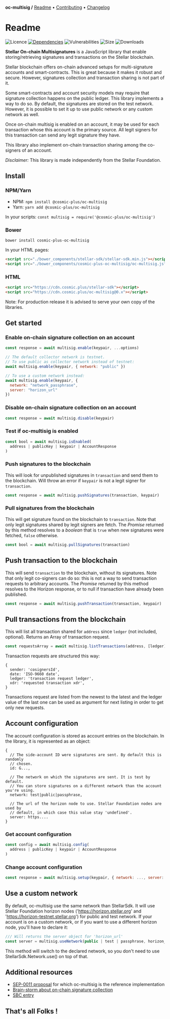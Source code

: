 **oc-multisig /**
[Readme](https://cosmic.plus/#view:js-oc-multisig)
• [Contributing](https://cosmic.plus/#view:js-oc-multisig/CONTRIBUTING)
• [Changelog](https://cosmic.plus/#view:js-oc-multisig/CHANGELOG)

# Readme

![Licence](https://img.shields.io/github/license/cosmic-plus/js-oc-multisig.svg)
[![Dependencies](https://badgen.net/david/dep/cosmic-plus/js-oc-multisig)](https://david-dm.org/cosmic-plus/js-oc-multisig)
![Vulnerabilities](https://snyk.io/test/npm/@cosmic-plus/oc-multisig/badge.svg)
![Size](https://badgen.net/bundlephobia/minzip/@cosmic-plus/oc-multisig)
![Downloads](https://badgen.net/npm/dt/@cosmic-plus/oc-multisig)

**Stellar On-chain Multisignatures** is a JavaScript library that enable
storing/retrieving signatures and transactions on the Stellar blockchain.

Stellar blockchain offers on-chain advanced setups for multi-signature
accounts and smart-contracts. This is great because it makes it robust and
secure. However, signatures collection and transaction sharing is not part of
it.

Some smart-contracts and account security models may require that signature
collection happens on the public ledger. This library implements a way to do so.
By default, the signatures are stored on the test network. However, it is
possible to set it up to use public network or any custom network as well.

Once on-chain multisig is enabled on an account, it may be used for each
transaction whose this account is the primary source. All legit signers for
this transaction can send any legit signature they have.

This library also implement on-chain transaction sharing among the co-signers of
an account.

_Disclaimer:_ This library is made independently from the Stellar Foundation.

## Install

### NPM/Yarn

- NPM: `npm install @cosmic-plus/oc-multisig`
- Yarn: `yarn add @cosmic-plus/oc-multisig`

In your scripts: `const multisig = require('@cosmic-plus/oc-multisig')`

### Bower

`bower install cosmic-plus-oc-multisig`

In your HTML pages:

```HTML
<script src="./bower_components/stellar-sdk/stellar-sdk.min.js"></script>
<script src="./bower_components/cosmic-plus-oc-multisig/oc-multisig.js"></script>
```

### HTML

```HTML
<script src="https://cdn.cosmic.plus/stellar-sdk"></script>
<script src="https://cdn.cosmic.plus/oc-multisig@0.x"></script>
```

Note: For production release it is advised to serve your own copy of the libraries.

## Get started

### Enable on-chain signature collection on an account

```js
const response = await multisig.enable(keypair, ...options)

// The default collector network is testnet.
// To use public as collector network instead of testnet:
await multisig.enable(keypair, { network: "public" })

// To use a custom network instead:
await multisig.enable(keypair, {
  network: "network_passphrase",
  server: "horizon_url"
})
```

### Disable on-chain signature collection on an account

```js
const response = await multisig.disable(keypair)
```

### Test if oc-multisig is enabled

```js
const bool = await multisig.isEnabled(
  address | publicKey | keypair | AccountResponse
)
```

### Push signatures to the blockchain

This will look for unpublished signatures in `transaction` and send them to the
blockchain. Will throw an error if `keypair` is not a legit signer for
`transaction`.

```js
const response = await multisig.pushSignatures(transaction, keypair)
```

### Pull signatures from the blockchain

This will get signature found on the blockchain to `transaction`. Note that
only legit signatures shared by legit signers are fetch. The _Promise_ returned
by this method resolves to a _boolean_ that is `true` when new signatures were
fetched, `false` otherwise.

```js
const bool = await multisig.pullSignatures(transaction)
```

## Push transaction to the blockchain

This will send `transaction` to the blockchain, without its signatures. Note
that only legit co-signers can do so: this is not a way to send transaction
requests to arbitrary accounts. The _Promise_ returned by this method resolves
to the Horizon response, or to null if transaction have already been published.

```js
const response = await multisig.pushTransaction(transaction, keypair)
```

## Pull transactions from the blockchain

This will list all transaction shared for `address` since `ledger`
(not included, optional). Returns an Array of transaction request.

```js
const requestsArray = await multisig.listTransactions(address, [ledger])
```

Transaction requests are structured this way:

```
{
  sender: 'cosignersId',
  date: 'ISO-9660 date',
  ledger: 'transaction request ledger',
  xdr: 'requested transaction xdr',
}
```

Transactions request are listed from the newest to the latest and the ledger
value of the last one can be used as argument for next listing in order to get
only new requests.

## Account configuration

The account configuration is stored as account entries on the blockchain. In
the library, it is represented as an object:

```
{
  // The side-account ID were signatures are sent. By default this is randomly
  // chosen.
  id: G...,

  // The network on which the signatures are sent. It is test by default.
  // You can store signatures on a different network than the account you're using.
  network: test|public|passphrase,

  // The url of the horizon node to use. Stellar Foundation nodes are used by
  // default, in which case this value stay 'undefined'.
  server: https....
}
```

### Get account configuration

```js
const config = await multisig.config(
  address | publicKey | keypair | AccountResponse
)
```

### Change account configuration

```js
const response = await multisig.setup(keypair, { network: ..., server: ..., id: ...})
```

## Use a custom network

By default, oc-multisig use the same network than StellarSdk. It will use
Stellar Foundation horizon nodes ('https://horizon.stellar.org' and
'https://horizon-testnet.stellar.org') for public and test network. If your
account is on a custom network, or if you want to use a different horizon node,
you'll have to declare it:

```js
/// Will returns the server object for 'horizon_url'
const server = multisig.useNetwork(public | test | passphrase, horizon_url)
```

This method will switch to the declared network, so you don't need to use
StellarSdk.Network.use() on top of that.

## Additional resources

- [SEP-0011 proposal](https://github.com/stellar/stellar-protocol/pull/158) for which oc-multisig is the reference implementation
- [Brain-storm about on-chain signature collection](https://galactictalk.org/d/1436-on-chain-signature-collection)
- [SBC entry](https://galactictalk.org/d/1591-stellar-oc-multisig-on-chain-multi-signatures-collection-js-lib-protocol/3)

## That's all Folks !

